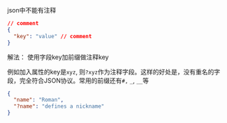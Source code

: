 json中不能有注释
```json
// comment
{
  "key": "value" // comment
}
```

解法：
使用字段key加前缀做注释key

例如加入属性的key是`xyz`, 则`?xyz`作为注释字段。这样的好处是，没有重名的字段，完全符合JSON协议。常用的前缀还有`#,` `_`, `__`等
```json
{
  "name": "Roman",
  "?name": "defines a nickname"
}
```